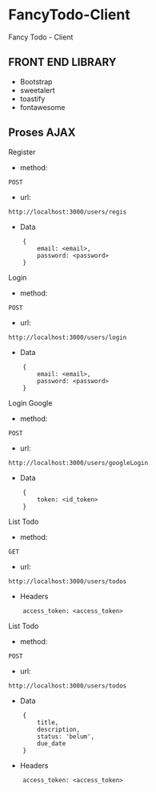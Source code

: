 # FancyTodo-Client
Fancy Todo - Client

## FRONT END LIBRARY
* Bootstrap
* sweetalert
* toastify
* fontawesome

## Proses AJAX
Register
* method:
```
POST
```
* url:
```
http://localhost:3000/users/regis
```
* Data
```
    {
        email: <email>,
        password: <password>
    }
```

Login
* method:
```
POST
```
* url:
```
http://localhost:3000/users/login
```
* Data
```
    {
        email: <email>,
        password: <password>
    }
```


Login Google
* method:
```
POST
```
* url:
```
http://localhost:3000/users/googleLogin
```
* Data
```
    {
        token: <id_token>
    }
```




List Todo
* method:
```
GET
```
* url:
```
http://localhost:3000/users/todos
```
* Headers
```
    access_token: <access_token>
```


List Todo
* method:
```
POST
```
* url:
```
http://localhost:3000/users/todos
```
* Data
```
    {
        title,
        description,
        status: 'belum',
        due_date
    }
```
* Headers
```
    access_token: <access_token>
```





